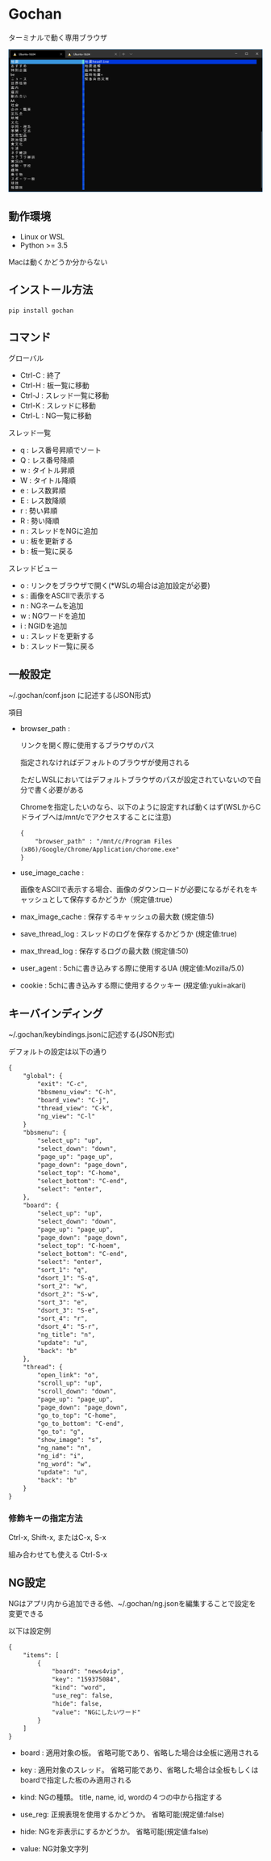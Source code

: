 # Gochan

ターミナルで動く専用ブラウザ

![image](doc/gochan.gif)

## 動作環境

- Linux or WSL
- Python >= 3.5

Macは動くかどうか分からない

## インストール方法

`pip install gochan`

## コマンド

グローバル
- Ctrl-C : 終了
- Ctrl-H : 板一覧に移動
- Ctrl-J : スレッド一覧に移動
- Ctrl-K : スレッドに移動
- Ctrl-L : NG一覧に移動

スレッド一覧
- q : レス番号昇順でソート
- Q : レス番号降順 
- w : タイトル昇順
- W : タイトル降順
- e : レス数昇順
- E : レス数降順
- r : 勢い昇順
- R : 勢い降順
- n : スレッドをNGに追加
- u : 板を更新する
- b : 板一覧に戻る

スレッドビュー
- o : リンクをブラウザで開く(*WSLの場合は追加設定が必要)
- s : 画像をASCIIで表示する
- n : NGネームを追加
- w : NGワードを追加
- i : NGIDを追加
- u : スレッドを更新する
- b : スレッド一覧に戻る


## 一般設定
~/.gochan/conf.json に記述する(JSON形式)

項目
- browser_path : 

    リンクを開く際に使用するブラウザのパス

    指定されなければデフォルトのブラウザが使用される
    
    ただしWSLにおいてはデフォルトブラウザのパスが設定されていないので自分で書く必要がある

    Chromeを指定したいのなら、以下のように設定すれば動くはず(WSLからCドライブへは/mnt/cでアクセスすることに注意)

    ```
    {
        "browser_path" : "/mnt/c/Program Files (x86)/Google/Chrome/Application/chorome.exe"
    }
    ```

- use_image_cache :
 
    画像をASCIIで表示する場合、画像のダウンロードが必要になるがそれをキャッシュとして保存するかどうか（規定値:true）

- max_image_cache : 保存するキャッシュの最大数 (規定値:5)

- save_thread_log : スレッドのログを保存するかどうか (規定値:true)

- max_thread_log : 保存するログの最大数 (規定値:50)

- user_agent : 5chに書き込みする際に使用するUA (規定値:Mozilla/5.0)

- cookie : 5chに書き込みする際に使用するクッキー (規定値:yuki=akari)


## キーバインディング

~/.gochan/keybindings.jsonに記述する(JSON形式)

デフォルトの設定は以下の通り

```
{
    "global": {
        "exit": "C-c",
        "bbsmenu_view": "C-h",
        "board_view": "C-j",
        "thread_view": "C-k",
        "ng_view": "C-l"
    }
    "bbsmenu": {
        "select_up": "up",
        "select_down": "down",
        "page_up": "page_up",
        "page_down": "page_down",
        "select_top": "C-home",
        "select_bottom": "C-end",
        "select": "enter",
    },
    "board": {
        "select_up": "up",
        "select_down": "down",
        "page_up": "page_up",
        "page_down": "page_down",
        "select_top": "C-hoem",
        "select_bottom": "C-end",
        "select": "enter",
        "sort_1": "q",
        "dsort_1": "S-q",
        "sort_2": "w",
        "dsort_2": "S-w",
        "sort_3": "e",
        "dsort_3": "S-e",
        "sort_4": "r",
        "dsort_4": "S-r",
        "ng_title": "n",
        "update": "u",
        "back": "b"
    },
    "thread": {
        "open_link": "o",
        "scroll_up": "up",
        "scroll_down": "down",
        "page_up": "page_up",
        "page_down": "page_down",
        "go_to_top": "C-home",
        "go_to_bottom": "C-end",
        "go_to": "g",
        "show_image": "s",
        "ng_name": "n",
        "ng_id": "i",
        "ng_word": "w",
        "update": "u",
        "back": "b"
    }
}
```

### 修飾キーの指定方法

Ctrl-x, Shift-x, またはC-x, S-x

組み合わせても使える Ctrl-S-x


## NG設定

NGはアプリ内から追加できる他、~/.gochan/ng.jsonを編集することで設定を変更できる

以下は設定例

```
{
    "items": [
        {
            "board": "news4vip",
            "key": "159375084",
            "kind": "word",
            "use_reg": false,
            "hide": false,
            "value": "NGにしたいワード"
        }
    ]
}
```

- board : 適用対象の板。 省略可能であり、省略した場合は全板に適用される

- key : 適用対象のスレッド。 省略可能であり、省略した場合は全板もしくはboardで指定した板のみ適用される

- kind: NGの種類。 title, name, id, wordの４つの中から指定する

- use_reg: 正規表現を使用するかどうか。 省略可能(規定値:false)

- hide: NGを非表示にするかどうか。 省略可能(規定値:false)

- value: NG対象文字列
